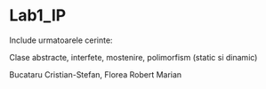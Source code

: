 # Lab1_IP
Include urmatoarele cerinte:

Clase abstracte, interfete, mostenire, polimorfism (static si dinamic)

Bucataru Cristian-Stefan, Florea Robert Marian
